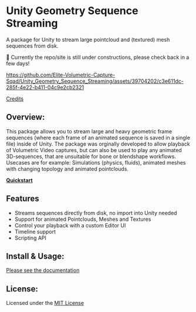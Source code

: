 # Unity Geometry Sequence Streaming
A package for Unity to stream large pointcloud and (textured) mesh sequences from disk.

🚧 Currently the repo/site is still under constructions, please check back in a few days!

https://github.com/Elite-Volumetric-Capture-Sqad/Unity_Geometry_Sequence_Streaming/assets/39704202/c3e611dc-285f-4e22-b411-04c9e2cb2321

[Credits](https://elite-volumetric-capture-sqad.github.io/Unity_Geometry_Sequence_Streaming/docs/about/license-credits/#credits)

## Overview:

This package allows you to stream large and heavy geometric frame sequences (where each frame of an animated sequence is saved in a single file) inside of Unity.
The package was orginally developed to allow playback of Volumetric Video captures, but can also be used to play any animated 3D-sequences, that are unsuitable for bone or blendshape workflows.
Usecases are for example: Simulations (physics, fluids), animated meshes with changing topology and animated pointclouds.

[**Quickstart**](https://elite-volumetric-capture-sqad.github.io/Unity_Geometry_Sequence_Streaming/docs/quickstart/quick-start/)


## Features
- Streams sequences directly from disk, no import into Unity needed
- Support for animated Pointclouds, Meshes and Textures
- Control your playback with a custom Editor UI
- Timeline support
- Scripting API

## Install & Usage:

[Please see the documentation](https://elite-volumetric-capture-sqad.github.io/Unity_Geometry_Sequence_Streaming/)

## License:

Licensed under the [MIT License](https://github.com/Elite-Volumetric-Capture-Sqad/Unity_Geometry_Sequence_Streaming/blob/main/LICENSE)
